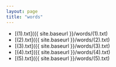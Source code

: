 ```yaml
---
layout: page
title: "words"
---
```


* [(1).txt]({{ site.baseurl }}/words/(1).txt)
* [(2).txt]({{ site.baseurl }}/words/(2).txt)
* [(3).txt]({{ site.baseurl }}/words/(3).txt)
* [(4).txt]({{ site.baseurl }}/words/(4).txt)
* [(5).txt]({{ site.baseurl }}/words/(5).txt)
